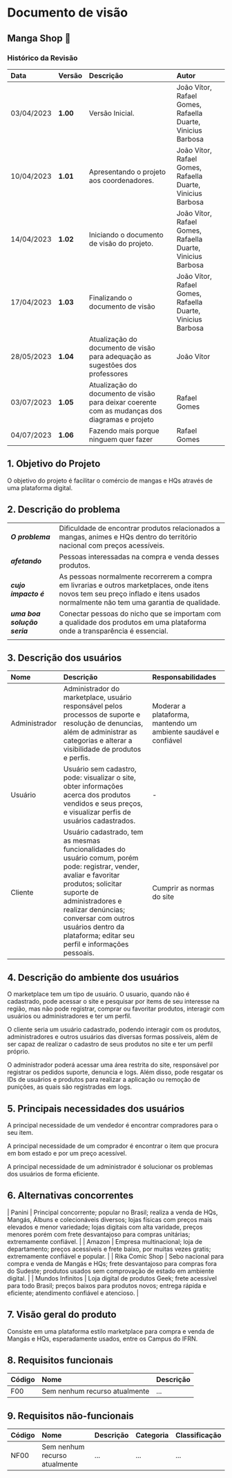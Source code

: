 # Documento de visão

## Manga Shop 🥭

### Histórico da Revisão 
|  Data  | Versão | Descrição | Autor |
|:-------|:-------|:----------|:------|
| 03/04/2023 | **1.00** | Versão Inicial. | João Vítor, Rafael Gomes, Rafaella  Duarte, Vinicius Barbosa |
| 10/04/2023 | **1.01** | Apresentando o projeto aos coordenadores.  | João Vítor, Rafael Gomes, Rafaella Duarte, Vinicius Barbosa |
| 14/04/2023 | **1.02** | Iniciando o documento de visão do projeto.  | João Vítor, Rafael Gomes, Rafaella Duarte, Vinicius Barbosa |
| 17/04/2023	| **1.03** | Finalizando o documento de visão | João Vítor, Rafael Gomes, Rafaella Duarte, Vinicius Barbosa |
| 28/05/2023 | **1.04** | Atualização do documento de visão para adequação as sugestões dos professores | João Vítor |
| 03/07/2023 | **1.05** | Atualização do documento de visão para deixar coerente com as mudanças dos diagramas e projeto | Rafael Gomes |
| 04/07/2023 | **1.06** | Fazendo mais porque ninguem quer fazer | Rafael Gomes |

## 1. Objetivo do Projeto 
O objetivo do projeto é facilitar o comércio de mangas e HQs através de uma plataforma digital.
 
## 2. Descrição do problema 
| | |
|:-|:-|
| **_O problema_**    | Dificuldade de encontrar produtos relacionados a mangas, animes e HQs dentro do território nacional com preços acessíveis. |
| **_afetando_**      | Pessoas interessadas na compra e venda desses produtos. |
| **_cujo impacto é_**| As pessoas normalmente recorrerem a compra em livrarias e outros marketplaces, onde itens novos tem seu preço inflado e itens usados normalmente não tem uma garantia de qualidade. |
| **_uma boa solução seria_** | Conectar pessoas do nicho que se importam com a qualidade dos produtos em uma plataforma onde a transparência é essencial. |
| | |

## 3. Descrição dos usuários
| Nome | Descrição | Responsabilidades |
|:- |:- |:- |
| Administrador | Administrador do marketplace, usuário responsável pelos processos de suporte e resolução de denuncias, além de administrar as categorias e alterar a visibilidade de produtos e perfis. | Moderar a plataforma, mantendo um ambiente saudável e confiável |
| Usuário | Usuário sem cadastro, pode: visualizar o site, obter informações acerca dos produtos vendidos e seus preços, e visualizar perfis de usuários cadastrados. | - |
| Cliente | Usuário cadastrado, tem as mesmas funcionalidades do usuário comum, porém pode: registrar, vender, avaliar e favoritar produtos; solicitar suporte de administradores e realizar denúncias; conversar com outros usuários dentro da plataforma; editar seu perfil e informações pessoais. | Cumprir as normas do site |

## 4. Descrição do ambiente dos usuários 
O marketplace tem um tipo de usuário. O usuario, quando não é cadastrado, pode acessar o site e pesquisar por items de seu interesse na região, mas não pode registrar, comprar ou favoritar produtos, interagir com usuários ou administradores e ter um perfil. 

O cliente seria um usuário cadastrado, podendo interagir com os produtos, administradores e outros usuários das diversas formas possíveis, além de ser capaz de realizar o cadastro de seus produtos no site e ter um perfil próprio.

O administrador poderá acessar uma área restrita do site, responsável por registrar os pedidos suporte, denuncia e logs. Além disso, pode resgatar os IDs de usuários e produtos para realizar a aplicação ou remoção de punições, as quais são registradas em logs. 

## 5. Principais necessidades dos usuários
A principal necessidade de um vendedor é encontrar compradores para o seu item.

A principal necessidade de um comprador é encontrar o item que procura em bom estado e por um preço acessível.

A principal necessidade de um administrador é solucionar os problemas dos usuários de forma eficiente.

## 6. Alternativas concorrentes
| Panini | Principal concorrente; popular no Brasil; realiza a venda de HQs, Mangás, Álbuns e colecionáveis diversos; lojas físicas com preços mais elevados e menor variedade; lojas digitais com alta varidade, preços menores porém com frete desvantajoso para compras unitárias; extremamente confiável. |
| Amazon | Empresa multinacional; loja de departamento; preços acessíveis e frete baixo, por muitas vezes gratis; extremamente confiável e popular. |
| Rika Comic Shop | Sebo nacional para compra e venda de Mangás e HQs; frete desvantajoso para compras fora do Sudeste; produtos usados sem comprovação de estado em ambiente digital. |
| Mundos Infinitos | Loja digital de produtos Geek; frete acessível para todo Brasil; preços baixos para produtos novos; entrega rápida e eficiente; atendimento confiável e atencioso. |

## 7.	Visão geral do produto
Consiste em uma plataforma estilo marketplace para compra e venda de Mangás e HQs, esperadamente usados, entre os Campus do IFRN.

## 8.	Requisitos funcionais
| Código | Nome | Descrição |
|:---  |:--- |:--- |
| F00	| Sem nenhum recurso atualmente | ... | 

## 9.	Requisitos não-funcionais
| Código | Nome | Descrição | Categoria | Classificação |
|:---  |:--- |:--- |:--- |:--- |
| NF00	| Sem nenhum recurso atualmente	| ... | ...	| ... |
